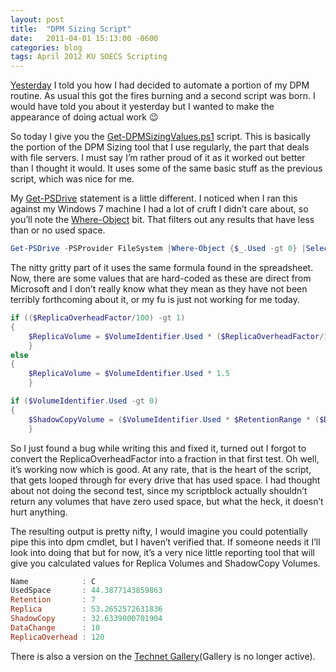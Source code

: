 ```yaml
---
layout: post
title:  "DPM Sizing Script"
date:   2011-04-01 15:13:00 -0600
categories: blog
tags: April 2012 KU SOECS Scripting
---
```

[Yesterday](2012-04-10-weekly-dpm-monitoring.md) I told you how I had decided to automate a portion of my DPM routine. As usual this got the fires burning and a second script was born. I would have told you about it yesterday but I wanted to make the appearance of doing actual work 😉

So today I give you the [Get-DPMSizingValues.ps1](https://github.com/jeffpatton1971/mod-posh/blob/master/powershell/production/Get-DPMSizingValues.ps1) script. This is basically the portion of the DPM Sizing tool that I use regularly, the part that deals with file servers. I must say I’m rather proud of it as it worked out better than I thought it would. It uses some of the same basic stuff as the previous script, which was nice for me.

My [Get-PSDrive](http://technet.microsoft.com/en-us/library/dd315263.aspx) statement is a little different. I noticed when I ran this against my Windows 7 machine I had a lot of cruft I didn’t care about, so you’ll note the [Where-Object](http://technet.microsoft.com/en-us/library/dd315399.aspx) bit. That filters out any results that have less than or no used space.

``` powershell
Get-PSDrive -PSProvider FileSystem |Where-Object {$_.Used -gt 0} |Select-Object -Property Name, @{Label='Used';Expression={$_.Used /1gb}}
```

The nitty gritty part of it uses the same formula found in the spreadsheet. Now, there are some values that are hard-coded as these are direct from Microsoft and I don’t really know what they mean as they have not been terribly forthcoming about it, or my fu is just not working for me today.

``` powershell
if (($ReplicaOverheadFactor/100) -gt 1)
{
    $ReplicaVolume = $VolumeIdentifier.Used * ($ReplicaOverheadFactor/100)
    }
else
{
    $ReplicaVolume = $VolumeIdentifier.Used * 1.5
    }

if ($VolumeIdentifier.Used -gt 0)
{
    $ShadowCopyVolume = ($VolumeIdentifier.Used * $RetentionRange * ($DataChange/100)) + (1600/1024)
    }
```

So I just found a bug while writing this and fixed it, turned out I forgot to convert the ReplicaOverheadFactor into a fraction in that first test. Oh well, it’s working now which is good. At any rate, that is the heart of the script, that gets looped through for every drive that has used space. I had thought about not doing the second test, since my scriptblock actually shouldn’t return any volumes that have zero used space, but what the heck, it doesn’t hurt anything.

The resulting output is pretty nifty, I would imagine you could potentially pipe this into dpm cmdlet, but I haven’t verified that. If someone needs it I’ll look into doing that but for now, it’s a very nice little reporting tool that will give you calculated values for Replica Volumes and ShadowCopy Volumes.

``` powershell
Name            : C
UsedSpace       : 44.3877143859863
Retention       : 7
Replica         : 53.2652572631836
ShadowCopy      : 32.6339000701904
DataChange      : 10
ReplicaOverhead : 120
```

There is also a version on the [Technet Gallery](http://gallery.technet.microsoft.com/Get-DPMSizingValuesps1-cdbfe9f9)(Gallery is no longer active).
